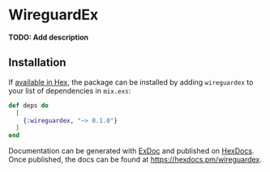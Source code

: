 # WireguardEx

**TODO: Add description**

## Installation

If [available in Hex](https://hex.pm/docs/publish), the package can be installed
by adding `wireguardex` to your list of dependencies in `mix.exs`:

```elixir
def deps do
  [
    {:wireguardex, "~> 0.1.0"}
  ]
end
```

Documentation can be generated with [ExDoc](https://github.com/elixir-lang/ex_doc)
and published on [HexDocs](https://hexdocs.pm). Once published, the docs can
be found at <https://hexdocs.pm/wireguardex>.


